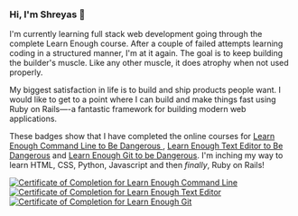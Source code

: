 ### Hi, I'm Shreyas 👋

<!--
**shreyas314159/shreyas314159** is a ✨ _special_ ✨ repository because its `README.md` (this file) appears on your GitHub profile.

Here are some ideas to get you started:

- 🔭 I’m currently working on ...
- 🌱 I’m currently learning ...
- 👯 I’m looking to collaborate on ...
- 🤔 I’m looking for help with ...
- 💬 Ask me about ...
- 📫 How to reach me: ...
- 😄 Pronouns: ...
- ⚡ Fun fact: ...
-->

I'm currently learning full stack web development going through the complete Learn Enough course. After a couple of failed attempts learning coding in a structured manner, I'm at it again. The goal is to keep building the builder's muscle. Like any other muscle, it does atrophy when not used properly.

My biggest satisfaction in life is to build and ship products people want. I would like to get to a point where I can build and make things fast using Ruby on Rails—-a fantastic framework for building modern web applications.

These badges show that I have completed the online courses for <a href="https://www.learnenough.com/certificates/shreyas314159/command-line-tutorial">Learn Enough Command Line to Be Dangerous </a>, <a href="https://www.learnenough.com/certificates/shreyas314159/text-editor-tutorial">Learn Enough Text Editor to Be Dangerous</a> and <a href="https://www.learnenough.com/certificates/shreyas314159/git-tutorial">Learn Enough Git to be Dangerous</a>. I'm inching my way to learn HTML, CSS, Python, Javascript and then *finally*, Ruby on Rails!

<a href="https://www.learnenough.com/certificates/shreyas314159"><img src="https://www.learnenough.com/certificates/shreyas314159/command-line-tutorial.svg" alt="Certificate of Completion for Learn Enough Command Line"></a><a href="https://www.learnenough.com/certificates/shreyas314159"><img src="https://www.learnenough.com/certificates/shreyas314159/text-editor-tutorial.svg" alt="Certificate of Completion for Learn Enough Text Editor"></a><a href="https://www.learnenough.com/certificates/shreyas314159"><img src="https://www.learnenough.com/certificates/shreyas314159/git-tutorial.svg" alt="Certificate of Completion for Learn Enough Git"></a>
